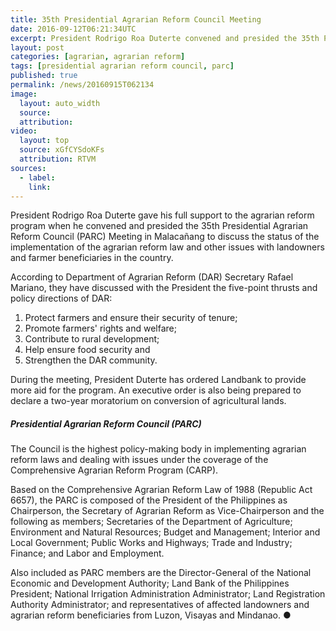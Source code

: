 ```yaml
---
title: 35th Presidential Agrarian Reform Council Meeting
date: 2016-09-12T06:21:34UTC
excerpt: President Rodrigo Roa Duterte convened and presided the 35th Presidential Agrarian Reform Council (PARC) Meeting in Malacañang on 12 September 2016 to discuss the status of the implementation of the agrarian reform law and other issues.
layout: post
categories: [agrarian, agrarian reform]
tags: [presidential agrarian reform council, parc]
published: true
permalink: /news/20160915T062134
image:
  layout: auto_width
  source: 
  attribution: 
video:
  layout: top
  source: xGfCYSdoKFs
  attribution: RTVM
sources:
  - label:
    link:
---
```


President Rodrigo Roa Duterte gave his full support to the agrarian reform program when he convened and presided the 35th Presidential Agrarian Reform Council (PARC) Meeting in Malacañang to discuss the status of the implementation of the agrarian reform law and other issues with landowners and farmer beneficiaries in the country.

According to Department of Agrarian Reform (DAR) Secretary Rafael Mariano, they have discussed with the President the five-point thrusts and policy directions of DAR:

1. Protect farmers and ensure their security of tenure;
2. Promote farmers' rights and welfare;
3. Contribute to rural development;
4. Help ensure food security and
5. Strengthen the DAR community.

During the meeting, President Duterte has ordered Landbank to provide more aid for the program.
An executive order is also being prepared to declare a two-year moratorium on conversion of agricultural lands.

##### Presidential Agrarian Reform Council (PARC)

The Council is the highest policy-making body in implementing agrarian reform laws and dealing with issues under the coverage of the Comprehensive Agrarian Reform Program (CARP).

Based on the Comprehensive Agrarian Reform Law of 1988 (Republic Act 6657), the PARC is composed of the President of the Philippines as Chairperson, the Secretary of Agrarian Reform as Vice-Chairperson and the following as members; Secretaries of the Department of Agriculture; Environment and Natural Resources; Budget and Management; Interior and Local Government; Public Works and Highways; Trade and Industry; Finance; and Labor and Employment.

Also included as PARC members are the Director-General of the National Economic and Development Authority; Land Bank of the Philippines President; National Irrigation Administration Administrator; Land Registration Authority Administrator; and representatives of affected landowners and agrarian reform beneficiaries from Luzon, Visayas and Mindanao.
&#x25cf;
